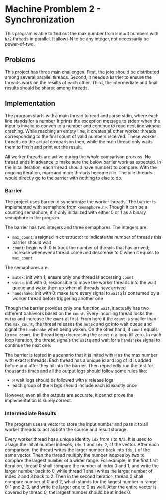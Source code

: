 # Machine Promblem 2 - Synchronization

This program is able to find out the max number from `N` input numbers with `N/2` threads in parallel. It allows N to be any integer, not necessarily be power-of-two.

## Problems

This project has three main challenges. First, the jobs should be distributed among several parallel threads. Second, it needs a barrier to ensure the threads work on the results of each other. Third, the intermediate and final results should be shared among threads.

## Implementation

The program starts with a main thread to read and parse stdin, where each line stands for a number. It prints the exception message to stderr when the input is invalid to convert to a number and continue to read next line without crashing. While reaching an empty line, it creates all other worker threads corresponding to the final count of valid numbers received. These worker threads do the actual comparison then, while the main thread only waits them to finsih and print out the  result.

All worker threads are active during the whole comparison process. No thread ends in advance to make sure the below barrier work as expected. In the inital iteration, each thread should have numbers to compare. With the ongoing iteration, more and more threads become idle. The idle threads would directly go to the barrier with nothing to else to do.


### Barrier

The project uses barrier to synchronize the worker threads. The barrier is implemented with semaphore from `<semaphore.h>`. Though it can be a counting semaphore, it is only initialized with either 0 or 1 as a binary semaphore in the program.

The barrier has two integers and three semaphores. The integers are:
- `max_count`: assigned in constructor to indicate the number of threads this barrier should wait
- `count`: begin with 0 to track the number of threads that has arrived; increase whenever a thread come and descrease to 0 when it equals to `max_count`

The semaphores are:
- `mutex`: init with 1; ensure only one thread is accessing `count`
- `waitq`: init with 0; responsible to move the worker threads into the wait queue and wake them up when all threads have arrived
- `handshake`: init with 0; make sure every signal to `waitq` is consumed by a worker thread before triggering another one

Though the barrier provides only one function `wait`, it actually has two different bahaviors based on the `count`. Every incoming thread locks the `mutex` and increase the `count` at first. From here if the `count` is smaller than the `max_count`, the thread releases the `mutex` and go into wait queue and signal the `handshake` when being waken. On the other hand, if `count` equals to `max_count`, the thread keep decreasing the `count` in a loop till zero. In each loop iteration, the thread signals the `waitq` and wait for a `handshake` signal to continue the next one.

The barrier is tested in a scenario that it is inited with `N` as the max number with exact `N` threads. Each thread has a unique id and log of id is added before and after they hit into the barrier. Then repeatedly run the test for thousands times and all the output logs should follow some rules like:
- `N` wait logs should be followed with `N` release logs
- each group of the `N` logs should include each id exactly once

However, even all the outputs are accurate, it cannot prove the implementation is surely correct.

### Intermediate Results

The program uses a vector to store the input number and pass it to all worker threads to act as both the source and result storage.

Every worker thread has a unique identity `idx` from `1` to `N/2`. It is used to assign the initial number indexes, `idx_1` and `idx_2`, of the vector. After each comparison, the thread writes the larger number  back into `idx_1` of the same vector. Then the thread multiply the number indexes by two to compare the largest number of a wider range. For example, in the first first iteration, thread 0 shall compare the number at index 0 and 1, and write the larger number back to 0, while thread 1 shall writes the larger number of index 2 and 3 back to 2. Then in the second iteration, thread 0 shall compare number at 0 and 2, which stands for the largest number in range 0-1 and 2-3, and write the larger one to 0 as well. After the entire vector is covered by thread 0, the largest number should be at index 0.


